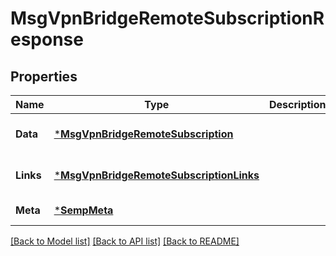 # MsgVpnBridgeRemoteSubscriptionResponse

## Properties
Name | Type | Description | Notes
------------ | ------------- | ------------- | -------------
**Data** | [***MsgVpnBridgeRemoteSubscription**](MsgVpnBridgeRemoteSubscription.md) |  | [optional] [default to null]
**Links** | [***MsgVpnBridgeRemoteSubscriptionLinks**](MsgVpnBridgeRemoteSubscriptionLinks.md) |  | [optional] [default to null]
**Meta** | [***SempMeta**](SempMeta.md) |  | [default to null]

[[Back to Model list]](../README.md#documentation-for-models) [[Back to API list]](../README.md#documentation-for-api-endpoints) [[Back to README]](../README.md)

